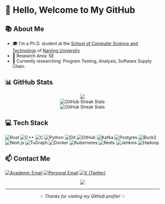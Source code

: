 # 👋 Hello, Welcome to My GitHub

## 📚 About Me
- 🎓 I'm a Ph.D. student at the [School of Computer Science and Technology](https://cs.nju.edu.cn/cs_en/) of [Nanjing University](https://njunju.nju.edu.cn/EN/main.htm)
- 🔬 Research Area: SE
- 🌱 Currently researching: Program Testing, Analysis, Software Supply Chain.



## 📊 GitHub Stats
<div align="center">
  <img src="https://github-readme-stats.vercel.app/api?username=xizheyin&show_icons=true&theme=radical&count_private=true&rank_icon=github" />
</div>

<div align="center">
  <img src="https://github-readme-streak-stats.herokuapp.com/?user=xizheyin&theme=radical" alt="GitHub Streak Stats" />
</div>

<div align="center">
  <img src="https://streak-stats.demolab.com/?user=xizheyin&theme=radical" alt="GitHub Streak Stats" />
</div>

## 💻 Tech Stack
![Rust](https://img.shields.io/badge/-Rust-000000?style=flat&logo=rust&logoColor=white)
![C++](https://img.shields.io/badge/-C++-00599C?style=flat&logo=c%2B%2B&logoColor=white)
![C](https://img.shields.io/badge/-C-A8B9CC?style=flat&logo=c&logoColor=white)
![Python](https://img.shields.io/badge/-Python-3776AB?style=flat&logo=Python&logoColor=white)
![Git](https://img.shields.io/badge/-Git-F05032?style=flat&logo=git&logoColor=white)
![GitHub](https://img.shields.io/badge/-GitHub-181717?style=flat&logo=github)
![Kafka](https://img.shields.io/badge/-Kafka-231F20?style=flat&logo=apache-kafka&logoColor=white)
![Postgres](https://img.shields.io/badge/-PostgreSQL-336791?style=flat&logo=postgresql&logoColor=white)
![Buck2](https://img.shields.io/badge/-Buck2-4A154B?style=flat&logo=meta&logoColor=white)
![Next.js](https://img.shields.io/badge/-Next.js-000000?style=flat&logo=next.js&logoColor=white)
![TuGraph](https://img.shields.io/badge/-TuGraph-5C2D91?style=flat&logo=graph&logoColor=white)
![Docker](https://img.shields.io/badge/-Docker-2496ED?style=flat&logo=docker&logoColor=white)
![Kubernetes](https://img.shields.io/badge/-Kubernetes-326CE5?style=flat&logo=kubernetes&logoColor=white)
![Redis](https://img.shields.io/badge/-Redis-DC382D?style=flat&logo=redis&logoColor=white)
![Jenkins](https://img.shields.io/badge/-Jenkins-D24939?style=flat&logo=jenkins&logoColor=white)
![Hadoop](https://img.shields.io/badge/-Hadoop-66CCFF?style=flat&logo=apache-hadoop&logoColor=black)


## 📫 Contact Me
[![Academic Email](https://img.shields.io/badge/-Academic%20Email-D14836?style=flat&logo=gmail&logoColor=white)](mailto:xizheyin@smail.nju.edu.cn)
[![Personal Email](https://img.shields.io/badge/-Personal%20Email-D14836?style=flat&logo=gmail&logoColor=white)](mailto:chester.yinxz@gmail.com)
[![X (Twitter)](https://img.shields.io/badge/-@yin23989-000000?style=flat&logo=x&logoColor=white)](https://twitter.com/yin23989)

<!-- Visit Counter -->
<div align="center">
  <img src="https://komarev.com/ghpvc/?username=xizheyin&color=blueviolet&style=flat-square&label=PROFILE+VIEWS" />
</div>

---

<div align="center">
  <i>✨ Thanks for visiting my GitHub profile! ✨</i>
</div>
